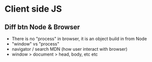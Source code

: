 # Client side JS

## Diff btn Node & Browser
- There is no "process" in browser, it is an object build in from Node
- "window" vs "process"
- navigator / search MDN (how user interact with browser)
- window > document > head, body, etc etc